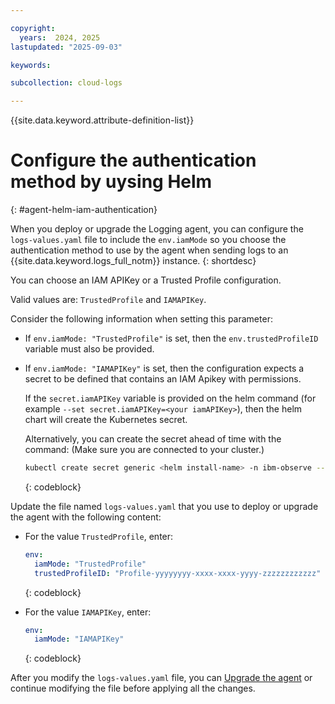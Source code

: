```yaml
---

copyright:
  years:  2024, 2025
lastupdated: "2025-09-03"

keywords:

subcollection: cloud-logs

---
```


{{site.data.keyword.attribute-definition-list}}


# Configure the authentication method by uysing Helm
{: #agent-helm-iam-authentication}

When you deploy or upgrade the Logging agent, you can configure the `logs-values.yaml` file to include the `env.iamMode` so you choose the authentication method to use by the agent when sending logs to an {{site.data.keyword.logs_full_notm}} instance.
{: shortdesc}

You can choose an IAM APIKey or a Trusted Profile configuration.

Valid values are: `TrustedProfile` and `IAMAPIKey`.


Consider the following information when setting this parameter:

- If `env.iamMode: "TrustedProfile"` is set, then the `env.trustedProfileID` variable must also be provided.

- If `env.iamMode: "IAMAPIKey"` is set, then the configuration expects a secret to be defined that contains an IAM Apikey with permissions.

    If the `secret.iamAPIKey` variable is provided on the helm command (for example `--set secret.iamAPIKey=<your iamAPIKey>`), then the helm chart will create the Kubernetes secret.

    Alternatively, you can create the secret ahead of time with the command: (Make sure you are connected to your cluster.)

    ```sh
    kubectl create secret generic <helm install-name> -n ibm-observe --from-literal=IAM_API_KEY=<apikey>
    ```
    {: codeblock}


Update the file named `logs-values.yaml` that you use to deploy or upgrade the agent with the following content:

- For the value `TrustedProfile`, enter:

    ```yaml
    env:
      iamMode: "TrustedProfile"
      trustedProfileID: "Profile-yyyyyyyy-xxxx-xxxx-yyyy-zzzzzzzzzzzz"
    ```
    {: codeblock}

- For the value `IAMAPIKey`, enter:

    ```yaml
    env:
      iamMode: "IAMAPIKey"
    ```
    {: codeblock}


After you modify the `logs-values.yaml` file, you can [Upgrade the agent](/docs/cloud-logs?topic=cloud-logs-agent-helm-update) or continue modifying the file before applying all the changes.
